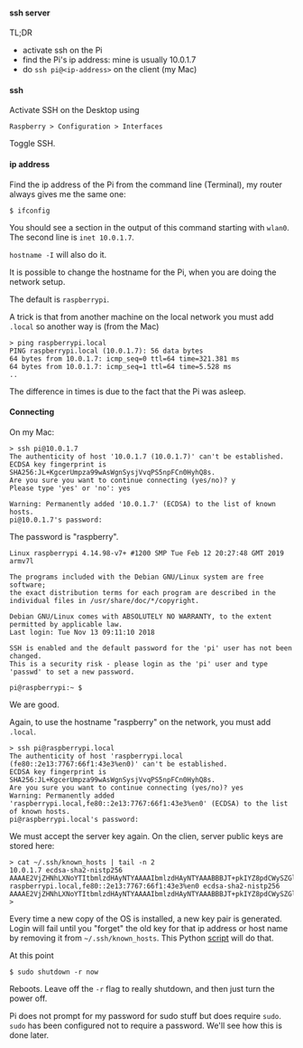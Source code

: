 #### ssh server

TL;DR

- activate ssh on the Pi
- find the Pi's ip address: mine is usually 10.0.1.7
- do ``ssh pi@<ip-address>`` on the client (my Mac)

#### ssh

Activate SSH on the Desktop using

```
Raspberry > Configuration > Interfaces
```

Toggle SSH.

#### ip address

Find the ip address of the Pi from the command line (Terminal), my router always gives me the same one:

```
$ ifconfig
```

You should see a section in the output of this command starting with ``wlan0``.  The second line is ``inet 10.0.1.7``.

``hostname -I`` will also do it.

It is possible to change the hostname for the Pi, when you are doing the network setup.  

The default is ``raspberrypi``.  

A trick is that from another machine on the local network you must add ``.local`` so another way is (from the Mac)

```
> ping raspberrypi.local
PING raspberrypi.local (10.0.1.7): 56 data bytes
64 bytes from 10.0.1.7: icmp_seq=0 ttl=64 time=321.381 ms
64 bytes from 10.0.1.7: icmp_seq=1 ttl=64 time=5.528 ms
..
```

The difference in times is due to the fact that the Pi was asleep.

#### Connecting

On my Mac:

```
> ssh pi@10.0.1.7
The authenticity of host '10.0.1.7 (10.0.1.7)' can't be established.
ECDSA key fingerprint is SHA256:JL+KgcerUmpza99wAsWgnSysjVvqPS5npFCn0HyhQ8s.
Are you sure you want to continue connecting (yes/no)? y
Please type 'yes' or 'no': yes
```

```
Warning: Permanently added '10.0.1.7' (ECDSA) to the list of known hosts.
pi@10.0.1.7's password: 
```

The password is "raspberry".

```
Linux raspberrypi 4.14.98-v7+ #1200 SMP Tue Feb 12 20:27:48 GMT 2019 armv7l

The programs included with the Debian GNU/Linux system are free software;
the exact distribution terms for each program are described in the
individual files in /usr/share/doc/*/copyright.

Debian GNU/Linux comes with ABSOLUTELY NO WARRANTY, to the extent
permitted by applicable law.
Last login: Tue Nov 13 09:11:10 2018

SSH is enabled and the default password for the 'pi' user has not been changed.
This is a security risk - please login as the 'pi' user and type 'passwd' to set a new password.

pi@raspberrypi:~ $
```

We are good.

Again, to use the hostname "raspberry" on the network, you must add ``.local``.

```
> ssh pi@raspberrypi.local
The authenticity of host 'raspberrypi.local (fe80::2e13:7767:66f1:43e3%en0)' can't be established.
ECDSA key fingerprint is SHA256:JL+KgcerUmpza99wAsWgnSysjVvqPS5npFCn0HyhQ8s.
Are you sure you want to continue connecting (yes/no)? yes
Warning: Permanently added 'raspberrypi.local,fe80::2e13:7767:66f1:43e3%en0' (ECDSA) to the list of known hosts.
pi@raspberrypi.local's password:
```

We must accept the server key again.  On the clien, server public keys are stored here:

```
> cat ~/.ssh/known_hosts | tail -n 2
10.0.1.7 ecdsa-sha2-nistp256 AAAAE2VjZHNhLXNoYTItbmlzdHAyNTYAAAAIbmlzdHAyNTYAAABBBJT+pkIYZ8pdCWySZGlYS2mEwPohYIsh9e5JQHUE6nkEd20e+wrLxYNTyzGz+0HobRuZipnezF2mXGayHUjr7vA=
raspberrypi.local,fe80::2e13:7767:66f1:43e3%en0 ecdsa-sha2-nistp256 AAAAE2VjZHNhLXNoYTItbmlzdHAyNTYAAAAIbmlzdHAyNTYAAABBBJT+pkIYZ8pdCWySZGlYS2mEwPohYIsh9e5JQHUE6nkEd20e+wrLxYNTyzGz+0HobRuZipnezF2mXGayHUjr7vA=
>
```

Every time a new copy of the OS is installed, a new key pair is generated.  Login will fail until you "forget" the old key for that ip address or host name by removing it from ``~/.ssh/known_hosts``.  This Python [script](../auto-setup/setup/kill_previous) will do that.

At this point

```
$ sudo shutdown -r now
```

Reboots.  Leave off the ``-r`` flag to really shutdown, and then just turn the power off.

Pi does not prompt for my password for sudo stuff but does require ``sudo``.  ``sudo`` has been configured not to require a password.  We'll see how this is done later.

